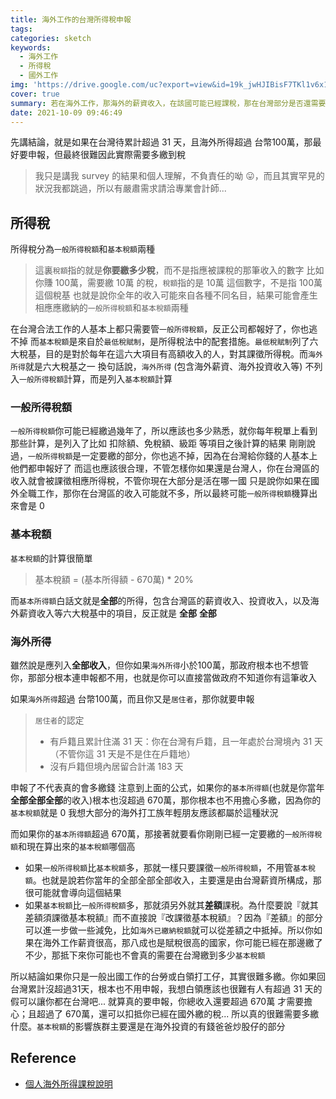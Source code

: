 ```yaml
---
title: 海外工作的台灣所得稅申報
tags:
categories: sketch
keywords:
  - 海外工作
  - 所得稅
  - 國外工作
img: 'https://drive.google.com/uc?export=view&id=19k_jwHJIBisF7TKl1v6x1JEsigT1fRik'
cover: true
summary: 若在海外工作，那海外的薪資收入，在該國可能已經課稅，那在台灣部分是否還需要課稅
date: 2021-10-09 09:46:49
---
```


先講結論，就是如果在台灣待累計超過 31 天，且海外所得超過 台幣100萬，那最好要申報，但最終很難因此實際需要多繳到稅

> 我只是講我 survey 的結果和個人理解，不負責任的呦 :stuck_out_tongue:，而且其實罕見的狀況我都跳過，所以有嚴肅需求請洽專業會計師...

## 所得稅

所得稅分為`一般所得稅額`和`基本稅額`兩種

> 這裏`稅額`指的就是**你要繳多少稅**，而不是指應被課稅的那筆收入的數字
> 比如你賺 100萬，需要繳 10萬 的稅，`稅額`指的是 10萬 這個數字，不是指 100萬 這個稅基
> 也就是說你全年的收入可能來自各種不同名目，結果可能會產生相應應繳納的`一般所得稅額`和`基本稅額`兩種

在台灣合法工作的人基本上都只需要管`一般所得稅額`，反正公司都報好了，你也逃不掉
而`基本稅額`是來自於`最低稅賦制`，是所得稅法中的配套措施。`最低稅賦制`列了六大稅基，目的是對於每年在這六大項目有高額收入的人，對其課徵所得稅。而`海外所得`就是六大稅基之一
換句話說，`海外所得` (包含海外薪資、海外投資收入等) 不列入`一般所得稅額`計算，而是列入`基本稅額`計算

### 一般所得稅額

`一般所得稅額`你可能已經繳過幾年了，所以應該也多少熟悉，就你每年稅單上看到那些計算，是列入了比如 扣除額、免稅額、級距 等項目之後計算的結果
剛剛說過，`一般所得稅額`是一定要繳的部分，你也逃不掉，因為在台灣給你錢的人基本上他們都申報好了
而這也應該很合理，不管怎樣你如果還是台灣人，你在台灣區的收入就會被課徵相應所得稅，不管你現在大部分是活在哪一國
只是說你如果在國外全職工作，那你在台灣區的收入可能就不多，所以最終可能`一般所得稅額`機算出來會是 0

### 基本稅額

`基本稅額`的計算很簡單

> 基本稅額 = (基本所得額 - 670萬) * 20%

而`基本所得額`白話文就是**全部**的所得，包含台灣區的薪資收入、投資收入，以及海外薪資收入等六大稅基中的項目，反正就是 **全部** **全部**

### 海外所得

雖然說是應列入**全部收入**，但你如果`海外所得`小於100萬，那政府根本也不想管你，那部分根本連申報都不用，也就是你可以直接當做政府不知道你有這筆收入

如果`海外所得`超過 台幣100萬，而且你又是`居住者`，那你就要申報

> `居住者`的認定
> * 有戶籍且累計住滿 31 天：你在台灣有戶籍，且一年處於台灣境內 31 天（不管你這 31 天是不是住在戶籍地）
> * 沒有戶籍但境內居留合計滿 183 天

申報了不代表真的會多繳錢
注意到上面的公式，如果你的`基本所得額`(也就是你當年**全部全部全部**的收入)根本也沒超過 670萬，那你根本也不用擔心多繳，因為你的`基本稅額`就是 0
我想大部分的海外打工族年輕朋友應該都屬於這種狀況

而如果你的`基本所得額`超過 670萬，那接著就要看你剛剛已經一定要繳的`一般所得稅額`和現在算出來的`基本稅額`哪個高
* 如果`一般所得稅額`比`基本稅額`多，那就一樣只要課徵`一般所得稅額`，不用管`基本稅額`。也就是說若你當年的全部全部全部收入，主要還是由台灣薪資所構成，那很可能就會導向這個結果
* 如果`基本稅額`比`一般所得稅額`多，那就須另外就其**差額**課税。為什麼要說『就其差額須課徵基本稅額』而不直接說『改課徵基本稅額』？因為『差額』的部分可以進一步做一些減免，比如`海外已繳納稅額`就可以從差額之中抵掉。所以你如果在海外工作薪資很高，那八成也是賦稅很高的國家，你可能已經在那邊繳了不少，那抵下來你可能也不會真的需要在台灣繳到多少`基本稅額`

所以結論如果你只是一般出國工作的台勞或白領打工仔，其實很難多繳。你如果回台灣累計沒超過31天，根本也不用申報，我想白領應該也很難有人有超過 31 天的假可以讓你都在台灣吧...
就算真的要申報，你總收入還要超過 670萬 才需要擔心；且超過了 670萬，還可以扣抵你已經在國外繳的稅... 所以真的很難需要多繳什麼。`基本稅額`的影響族群主要還是在海外投資的有錢爸爸炒股仔的部分

## Reference
* [個人海外所得課稅說明](https://www1.jihsun.com.tw/Office/overseas.htm)

